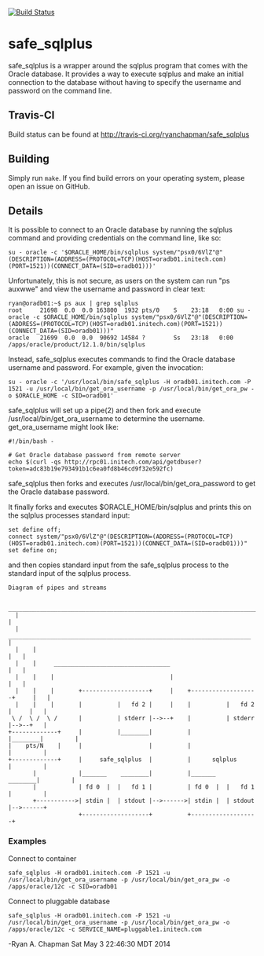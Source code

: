 [![Build Status](https://travis-ci.org/ryanchapman/safe_sqlplus.png)](https://travis-ci.org/ryanchapman/safe_sqlplus)

# safe_sqlplus

safe_sqlplus is a wrapper around the sqlplus program that comes with the Oracle database.
It provides a way to execute sqlplus and make an initial connection to the database 
without having to specify the username and password on the command line.

## Travis-CI

Build status can be found at http://travis-ci.org/ryanchapman/safe_sqlplus

## Building

Simply run ``make``.  If you find build errors on your operating system, please open 
an issue on GitHub.

## Details

It is possible to connect to an Oracle database by running the sqlplus command and providing
credentials on the command line, like so:  

    su - oracle -c '$ORACLE_HOME/bin/sqlplus system/"psx0/6VlZ"@"(DESCRIPTION=(ADDRESS=(PROTOCOL=TCP)(HOST=oradb01.initech.com)(PORT=1521))(CONNECT_DATA=(SID=oradb01)))'

Unfortunately, this is not secure, as users on the system can run "ps auxwwe" and view the 
username and password in clear text:

    ryan@oradb01:~$ ps aux | grep sqlplus
    root     21698  0.0  0.0 163800  1932 pts/0    S    23:18   0:00 su - oracle -c $ORACLE_HOME/bin/sqlplus system/"psx0/6VlZ"@"(DESCRIPTION=(ADDRESS=(PROTOCOL=TCP)(HOST=oradb01.initech.com)(PORT=1521))(CONNECT_DATA=(SID=oradb01)))"
    oracle   21699  0.0  0.0  90692 14584 ?        Ss   23:18   0:00 /apps/oracle/product/12.1.0/bin/sqlplus

Instead, safe_sqlplus executes commands to find the Oracle database username and password.
For example, given the invocation:

    su - oracle -c '/usr/local/bin/safe_sqlplus -H oradb01.initech.com -P 1521 -u /usr/local/bin/get_ora_username -p /usr/local/bin/get_ora_pw -o $ORACLE_HOME -c SID=oradb01'

safe_sqlplus will set up a pipe(2) and then fork and execute /usr/local/bin/get_ora_username to determine the username.  get_ora_username might look like:

    #!/bin/bash -

    # Get Oracle database password from remote server
    echo $(curl -qs http://rpc01.initech.com/api/getdbuser?token=adc83b19e793491b1c6ea0fd8b46cd9f32e592fc)

safe_sqlplus then forks and executes /usr/local/bin/get_ora_password to get the Oracle database password.

It finally forks and executes $ORACLE_HOME/bin/sqlplus and prints this on the sqlplus processes standard input:

    set define off;
    connect system/"psx0/6VlZ"@"(DESCRIPTION=(ADDRESS=(PROTOCOL=TCP)(HOST=oradb01.initech.com)(PORT=1521))(CONNECT_DATA=(SID=oradb01)))"
    set define on;

and then copies standard input from the safe_sqlplus process to the standard input of the sqlplus process.

    
    
    Diagram of pipes and streams

       ______________________________________________________________________________ 
      |                                                                              |
      |     _____________________________________________________________________    |
      |    |                                                                     |   |
      |    |     _________________________________                               |   |
      |    |    |                                 |                              |   |
      |    |    |       +-------------------+     |    +-------------------+     |   |
      |    |    |       |          |   fd 2 |     |    |          |   fd 2 |     |   |
     \ /  \ /  \ /      |          | stderr |-->--+    |          | stderr |-->--+   |
    +-------------+     |          |________|          |          |________|         |
    |    pts/N    |     |                   |          |                   |         |
    +-------------+     |     safe_sqlplus  |          |      sqlplus      |         |
           |            |_______    ________|          |_______    ________|         |
           |            | fd 0  |  |   fd 1 |          | fd 0  |  |   fd 1 |         |
           +----------->| stdin |  | stdout |-->------>| stdin |  | stdout |-->------+
                        +-------------------+          +-------------------+
    
    

### Examples

Connect to container

    safe_sqlplus -H oradb01.initech.com -P 1521 -u /usr/local/bin/get_ora_username -p /usr/local/bin/get_ora_pw -o /apps/oracle/12c -c SID=oradb01


Connect to pluggable database

    safe_sqlplus -H oradb01.initech.com -P 1521 -u /usr/local/bin/get_ora_username -p /usr/local/bin/get_ora_pw -o /apps/oracle/12c -c SERVICE_NAME=pluggable1.initech.com


-Ryan A. Chapman
 Sat May  3 22:46:30 MDT 2014
